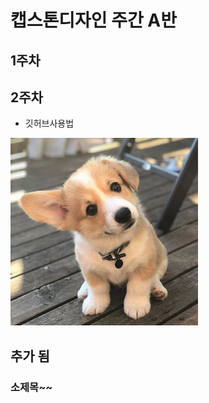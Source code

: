 # 캡스톤디자인 주간 A반

##  1주차

## 2주차
  - 깃허브사용법

<img width="300" height="300" src="./png/강아지.jpg"></img>
      
      
## 추가 됨

### 소제목~~
